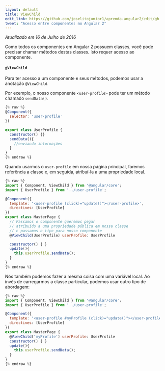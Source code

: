```yaml
---
layout: default
title: ViewChild
edit_link: https://github.com/joselitojunior1/aprenda-angular2/edit/gh-pages/viewChild/index.md
tweet: "Acesso entre componentes no Angular 2"
---
```


_Atualizado em 16 de Julho de 2016_

Como todos os componentes em Angular 2 possuem classes, você pode precisar chamar métodos destas classes. Isto requer acesso ao componente.

#### `@ViewChild`

Para ter acesso a um componente e seus métodos, podemos usar a anotação `@ViewChild`.

Por exemplo, o nosso componente `<user-profile>` pode ter um método chamado `sendData()`.


```javascript
{% raw %}
@Component({
  selector: 'user-profile'
})

export class UserProfile {
  constructor() {}
  sendData(){
    //enviando informações
  }
}
{% endraw %}
```

Quando usarmos o `user-profile` em nossa página principal, faremos referência a classe e, em seguida, atribuí-la a uma propriedade local.

```javascript
{% raw %}
import { Component, ViewChild } from '@angular/core';
import { UserProfile } from '../user-profile';

@Component({
  template: '<user-profile (click)="update()"></user-profile>',
  directives: [UserProfile]
})
export class MasterPage {
  // Passamos o componente queremos pegar
  // atribuído a uma propriedade pública em nossa classe
  // e passamos o tipo para nosso componente
  @ViewChild(UserProfile) userProfile: UserProfile

  constructor() { }
  update(){
    this.userProfile.sendData();
  }
}
{% endraw %}
```

Nós também podemos fazer a mesma coisa com uma variável local.
Ao invés de carregarmos a classe particular, podemos usar outro tipo de abordagem:

```javascript
{% raw %}
import { Component, ViewChild } from '@angular/core';
import { UserProfile } from '../user-profile';

@Component({
  template: '<user-profile #myProfile (click)="update()"></user-profile>',
  directives: [UserProfile]
})
export class MasterPage {
  @ViewChild('myProfile') userProfile: UserProfile
  constructor() { }
  update(){
    this.userProfile.sendData();
  }
}
{% endraw %}
```
